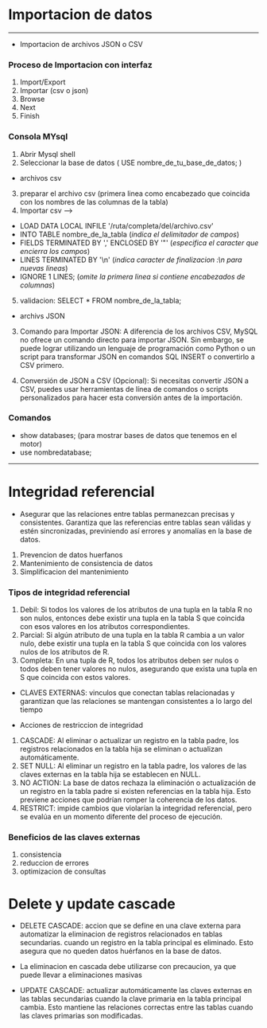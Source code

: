 # Importacion de datos

___

- Importacion de archivos JSON o CSV

### Proceso de Importacion con interfaz

1. Import/Export
2. Importar (csv o json)
3. Browse
4. Next
5. Finish

### Consola MYsql

1. Abrir Mysql shell
2. Seleccionar la base de datos ( USE nombre_de_tu_base_de_datos; )

- archivos csv

3. preparar el archivo csv (primera linea como encabezado que coincida con los nombres de las columnas de la tabla)
4. Importar csv --> 


 - LOAD DATA LOCAL INFILE '/ruta/completa/del/archivo.csv'
 - INTO TABLE nombre_de_la_tabla (_indica el delimitador de campos_)
 - FIELDS TERMINATED BY ',' ENCLOSED BY '"' (_especifica el caracter que encierra los campos_)
 - LINES TERMINATED BY '\\n' (_indica caracter de finalizacion :\\n para nuevas lineas_)
 - IGNORE 1 LINES; (_omite la primera linea si contiene encabezados de columnas_)

 5. validacion:  SELECT * FROM nombre_de_la_tabla;

- archivs JSON

3. Comando para Importar JSON: A diferencia de los archivos CSV, MySQL no ofrece un comando directo para importar JSON. Sin embargo, se puede lograr utilizando un lenguaje de programación como Python o un script para transformar JSON en comandos SQL INSERT o convertirlo a CSV primero.

4. Conversión de JSON a CSV (Opcional): Si necesitas convertir JSON a CSV, puedes usar herramientas de línea de comandos o scripts personalizados para hacer esta conversión antes de la importación.

### Comandos
- show databases; (para mostrar bases de datos que tenemos en el motor)
- use nombredatabase;

___
# Integridad referencial

- Asegurar que las relaciones entre tablas permanezcan precisas y consistentes. Garantiza que las referencias entre tablas sean válidas y estén sincronizadas, previniendo así errores y anomalías en la base de datos.

1. Prevencion de datos huerfanos
2. Mantenimiento de consistencia de datos
3. Simplificacion del mantenimiento

### Tipos de integridad referencial

1. Debil: Si todos los valores de los atributos de una tupla en la tabla R no son nulos, entonces debe existir una tupla en la tabla S que coincida con esos valores en los atributos correspondientes.
2. Parcial: Si algún atributo de una tupla en la tabla R cambia a un valor nulo, debe existir una tupla en la tabla S que coincida con los valores nulos de los atributos de R.
3. Completa: En una tupla de R, todos los atributos deben ser nulos o todos deben tener valores no nulos, asegurando que exista una tupla en S que coincida con estos valores.

- CLAVES EXTERNAS: vinculos que conectan tablas relacionadas y garantizan que las relaciones se mantengan consistentes a lo largo del tiempo

- Acciones de restriccion de integridad
1. CASCADE: Al eliminar o actualizar un registro en la tabla padre, los registros relacionados en la tabla hija se eliminan o actualizan automáticamente.
2. SET NULL: Al eliminar un registro en la tabla padre, los valores de las claves externas en la tabla hija se establecen en NULL. 
3. NO ACTION: La base de datos rechaza la eliminación o actualización de un registro en la tabla padre si existen referencias en la tabla hija. Esto previene acciones que podrían romper la coherencia de los datos.
4. RESTRICT: impide cambios que violarían la integridad referencial, pero se evalúa en un momento diferente del proceso de ejecución.

### Beneficios de las claves externas

1. consistencia
2. reduccion de errores
3. optimizacion de consultas

# Delete y update cascade 

- DELETE CASCADE: accion que se define en una clave externa para automatizar la eliminacion de registros relacionados en tablas secundarias. cuando un registro en la tabla principal es eliminado. Esto asegura que no queden datos huérfanos en la base de datos.

- La eliminacion en cascada debe utilizarse con precaucion, ya que puede llevar a eliminaciones masivas

- UPDATE CASCADE: actualizar automáticamente las claves externas en las tablas secundarias cuando la clave primaria en la tabla principal cambia. Esto mantiene las relaciones correctas entre las tablas cuando las claves primarias son modificadas.


